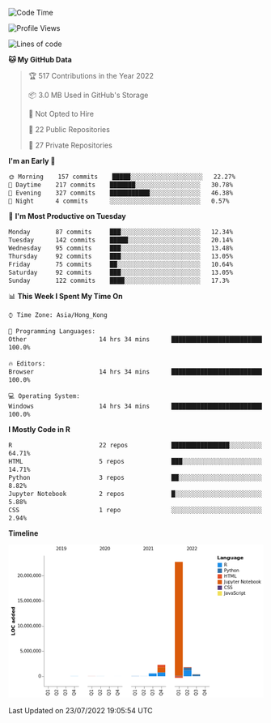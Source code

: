 

<!--**wt12318/wt12318** is a ✨ _special_ ✨ repository because its `README.md` (this file) appears on your GitHub profile.-->

<!--START_SECTION:waka-->
![Code Time](http://img.shields.io/badge/Code%20Time-450%20hrs%2032%20mins-blue)

![Profile Views](http://img.shields.io/badge/Profile%20Views-0-blue)

![Lines of code](https://img.shields.io/badge/From%20Hello%20World%20I%27ve%20Written-27%20Million%20lines%20of%20code-blue)

**🐱 My GitHub Data** 

> 🏆 517 Contributions in the Year 2022
 > 
> 📦 3.0 MB Used in GitHub's Storage 
 > 
> 🚫 Not Opted to Hire
 > 
> 📜 22 Public Repositories 
 > 
> 🔑 27 Private Repositories  
 > 
**I'm an Early 🐤** 

```text
🌞 Morning    157 commits    █████░░░░░░░░░░░░░░░░░░░░   22.27% 
🌆 Daytime    217 commits    ███████░░░░░░░░░░░░░░░░░░   30.78% 
🌃 Evening    327 commits    ███████████░░░░░░░░░░░░░░   46.38% 
🌙 Night      4 commits      ░░░░░░░░░░░░░░░░░░░░░░░░░   0.57%

```
📅 **I'm Most Productive on Tuesday** 

```text
Monday       87 commits     ███░░░░░░░░░░░░░░░░░░░░░░   12.34% 
Tuesday      142 commits    █████░░░░░░░░░░░░░░░░░░░░   20.14% 
Wednesday    95 commits     ███░░░░░░░░░░░░░░░░░░░░░░   13.48% 
Thursday     92 commits     ███░░░░░░░░░░░░░░░░░░░░░░   13.05% 
Friday       75 commits     ██░░░░░░░░░░░░░░░░░░░░░░░   10.64% 
Saturday     92 commits     ███░░░░░░░░░░░░░░░░░░░░░░   13.05% 
Sunday       122 commits    ████░░░░░░░░░░░░░░░░░░░░░   17.3%

```


📊 **This Week I Spent My Time On** 

```text
⌚︎ Time Zone: Asia/Hong_Kong

💬 Programming Languages: 
Other                    14 hrs 34 mins      █████████████████████████   100.0%

🔥 Editors: 
Browser                  14 hrs 34 mins      █████████████████████████   100.0%

💻 Operating System: 
Windows                  14 hrs 34 mins      █████████████████████████   100.0%

```

**I Mostly Code in R** 

```text
R                        22 repos            ████████████████░░░░░░░░░   64.71% 
HTML                     5 repos             ███░░░░░░░░░░░░░░░░░░░░░░   14.71% 
Python                   3 repos             ██░░░░░░░░░░░░░░░░░░░░░░░   8.82% 
Jupyter Notebook         2 repos             █░░░░░░░░░░░░░░░░░░░░░░░░   5.88% 
CSS                      1 repo              ░░░░░░░░░░░░░░░░░░░░░░░░░   2.94%

```


**Timeline**

![Chart not found](https://raw.githubusercontent.com/wt12318/wt12318/main/charts/bar_graph.png) 


 Last Updated on 23/07/2022 19:05:54 UTC
<!--END_SECTION:waka-->


